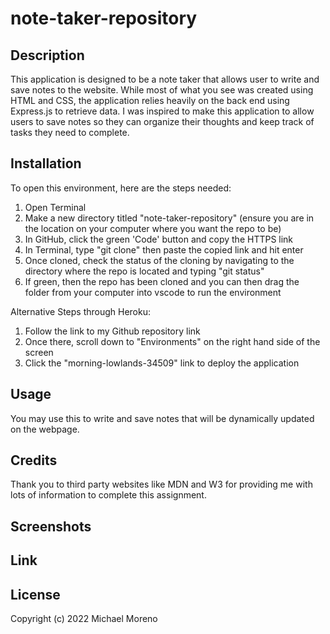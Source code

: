 # note-taker-repository

## Description
This application is designed to be a note taker that allows user to write and save notes to the website. While most of what you see was created using HTML and CSS, the application relies heavily on the back end using Express.js to retrieve data. I was inspired to make this application to allow users to save notes so they can organize their thoughts and keep track of tasks they need to complete.  

## Installation

To open this environment, here are the steps needed:

1. Open Terminal
2. Make a new directory titled "note-taker-repository" (ensure you are in the location on your computer where you want the repo to be)
3. In GitHub, click the green 'Code' button and copy the HTTPS link
4. In Terminal, type "git clone" then paste the copied link and hit enter
5. Once cloned, check the status of the cloning by navigating to the directory where the repo is located and typing "git status"
6. If green, then the repo has been cloned and you can then drag the folder from your computer into vscode to run the environment

Alternative Steps through Heroku:

1. Follow the link to my Github repository link
2. Once there, scroll down to "Environments" on the right hand side of the screen
3. Click the "morning-lowlands-34509" link to deploy the application

## Usage 
You may use this to write and save notes that will be dynamically updated on the webpage.

## Credits 
Thank you to third party websites like MDN and W3 for providing me with lots of information to complete this assignment.

## Screenshots

## Link

## License
Copyright (c) 2022 Michael Moreno
